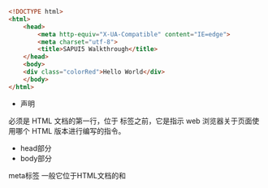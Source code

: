 
```html
<!DOCTYPE html>
<html>
	<head>
		<meta http-equiv="X-UA-Compatible" content="IE=edge">
		<meta charset="utf-8">
		<title>SAPUI5 Walkthrough</title>
	</head>
	<body>
	<div class="colorRed">Hello World</div>
	</body>
</html>
```

* <!DOCTYPE html> 声明
必须是 HTML 文档的第一行，位于 <html> 标签之前，它是指示 web 浏览器关于页面使用哪个 HTML 版本进行编写的指令。

* head部分  
* body部分    

meta标签
一般它位于HTML文档的<head>和<title>之间，包含文档的最基本的元信息。除了提供文档字符集、使用语言、作者等基本信息外，还涉及对关键词和网页等级的设定。  

区隔标记div，用于设置区块内的样式和格式等   
